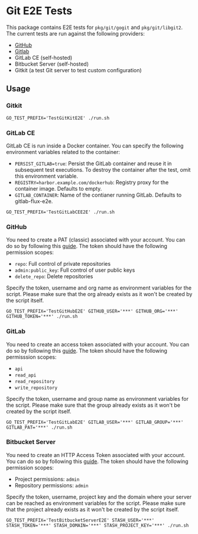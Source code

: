 # Git E2E Tests

This package contains E2E tests for `pkg/git/gogit` and `pkg/git/libgit2`. The current
tests are run against the following providers:

* [GitHub](https://github.com)
* [Gitlab](https://gitlab.com)
* GitLab CE (self-hosted)
* Bitbucket Server (self-hosted)
* Gitkit (a test Git server to test custom configuration)

## Usage

### Gitkit

```shell
GO_TEST_PREFIX='TestGitKitE2E' ./run.sh
```

### GitLab CE

GitLab CE is run inside a Docker container. You can specify the following environment variables
related to the container:

* `PERSIST_GITLAB=true`: Persist the GitLab container and reuse it in subsequent test executions. To destroy
   the container after the test, omit this environment variable.
* `REGISTRY=harbor.example.com/dockerhub`: Registry proxy for the container image. Defaults to empty.
* `GITLAB_CONTAINER`: Name of the contianer running GitLab. Defaults to gitlab-flux-e2e.

```shell
GO_TEST_PREFIX='TestGitLabCEE2E' ./run.sh
```

### GitHub

You need to create a PAT (classic) associated with your account. You can do so by following this
[guide](https://docs.github.com/en/authentication/keeping-your-account-and-data-secure/creating-a-personal-access-token).
The token should have the following permission scopes:
* `repo`: Full control of private repositories
* `admin:public_key`: Full control of user public keys
* `delete_repo`: Delete repositories

Specify the token, username and org name as environment variables for the script. Please make sure that the
org already exists as it won't be created by the script itself.

```shell
GO_TEST_PREFIX='TestGitHubE2E' GITHUB_USER='***' GITHUB_ORG='***' GITHUB_TOKEN='***' ./run.sh 
```

### GitLab

You need to create an access token associated with your account. You can do so by following this
[guide](https://docs.gitlab.com/ee/user/project/settings/project_access_tokens.html).
The token should have the following permisssion scopes:
* `api`
* `read_api`
* `read_repository`
* `write_repository`

Specify the token, username and group name as environment variables for the script. Please make sure that the
group already exists as it won't be created by the script itself.

```shell
GO_TEST_PREFIX='TestGitLabE2E' GITLAB_USER='***' GITLAB_GROUP='***' GITLAB_PAT='***' ./run.sh 
```

### Bitbucket Server

You need to create an HTTP Access Token associated with your account. You can do so by following this
[guide](https://confluence.atlassian.com/bitbucketserver/personal-access-tokens-939515499.html).
The token should have the following permission scopes:
* Project permissions: `admin`
* Repository permissions: `admin`

Specify the token, username, project key and the domain where your server can be reached as
environment variables for the script. Please make sure that the project already exists as it
won't be created by the script itself.

```shell
GO_TEST_PREFIX='TestBitbucketServerE2E' STASH_USER='***' STASH_TOKEN='***' STASH_DOMAIN='***' STASH_PROJECT_KEY='***' ./run.sh
```
